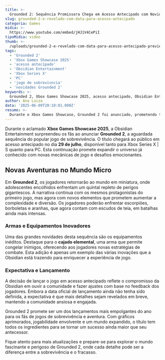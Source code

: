```yaml
---
title: >-
  Grounded 2: Sequência Promissora Chega em Acesso Antecipado com Novidades Empolgantes
slug: grounded-2-e-revelado-com-data-para-acesso-antecipado
categoria: Games
midia: >-
  https://www.youtube.com/embed/jHJ1V4CePiI
tipoMidia: video
thumb: >-
  /uploads/grounded-2-e-revelado-com-data-para-acesso-antecipado-preview.jpg
tags:
  - 'Grounded 2'
  - 'Xbox Games Showcase 2025'
  - 'acesso antecipado'
  - 'Obsidian Entertainment'
  - 'Xbox Series X'
  - 'PC'
  - 'jogo de sobrevivncia'
  - 'novidades Grounded 2'
keywords: >-
  Grounded 2, Xbox Games Showcase 2025, acesso antecipado, Obsidian Entertainment, Xbox Series X, PC, jogo de sobrevivência, novidades Grounded 2
author: Ana Luiza
data: '2025-06-09T20:10:01.000Z'
resumo: >-
  Durante o Xbox Games Showcase, Grounded 2 foi anunciado, prometendo trazer novos desafios e aventuras em versão de acesso antecipado. O jogo estará disponível para Xbox Series X | S e PC ainda este ano.
---
```


Durante o aclamado **Xbox Games Showcase 2025**, a Obsidian Entertainment surpreendeu os fãs ao anunciar **Grounded 2**, a aguardada sequência do popular jogo de sobrevivência. O título chegará ao público em acesso antecipado no dia **29 de julho**, disponível tanto para Xbox Series X | S quanto para PC. Esta continuação promete expandir o universo já conhecido com novas mecânicas de jogo e desafios emocionantes.

## Novas Aventuras no Mundo Micro

Em **Grounded 2**, os jogadores retornarão ao mundo em miniatura, onde adolescentes encolhidos enfrentam um quintal repleto de perigos gigantescos. A narrativa continua com os mesmos protagonistas do primeiro jogo, mas agora com novos elementos que prometem aumentar a complexidade e diversão. Os jogadores poderão enfrentar escorpiões, borboletas e aranhas, que agora contam com escudos de teia, em batalhas ainda mais intensas.

### Armas e Equipamentos Inovadores

Uma das grandes novidades desta sequência são os equipamentos inéditos. Destaque para o **cajado elemental**, uma arma que permite congelar inimigos, oferecendo aos jogadores novas estratégias de combate. Esta adição é apenas um exemplo das várias inovações que a Obsidian está trazendo para enriquecer a experiência de jogo.

### Expectativa e Lançamento

A decisão de lançar o jogo em acesso antecipado reflete o compromisso da Obsidian em ouvir a comunidade e fazer ajustes com base no feedback dos jogadores. Embora a data oficial de lançamento ainda não tenha sido definida, a expectativa é que mais detalhes sejam revelados em breve, mantendo a comunidade ansiosa e engajada.

Grounded 2 promete ser um dos lançamentos mais empolgantes do ano para os fãs de jogos de sobrevivência e aventura. Com gráficos aprimorados, jogabilidade envolvente e um mundo expandido, o título tem todos os ingredientes para se tornar um sucesso ainda maior que seu antecessor.

Fique atento para mais atualizações e prepare-se para explorar o mundo fascinante e perigoso de Grounded 2, onde cada detalhe pode ser a diferença entre a sobrevivência e o fracasso.
